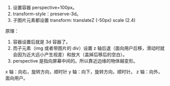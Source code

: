 1. 设置容器 perspective=100px。
2. transform-style：preserve-3d。
3. 子图片元素都设置 transform: translateZ (-50px) scale (2.4)

原理：
1. 容器设置后就是 3d 容器了。
2. 而子元素（img 或者带图片的 div）设置 z 轴后退（面向用户后移，滑动时就会因为近大远小产生视差）和放大（盖掉后移后的空白）。
3. perspective 是指向屏幕中间的。所以靠近边缘的物体越变形。

x 轴：向右，旋转方向，顺时针
y 轴：向下，旋转方向，顺时针。
z 轴：向外，面向用户。